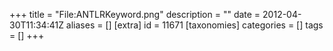 +++
title = "File:ANTLRKeyword.png"
description = ""
date = 2012-04-30T11:34:41Z
aliases = []
[extra]
id = 11671
[taxonomies]
categories = []
tags = []
+++


